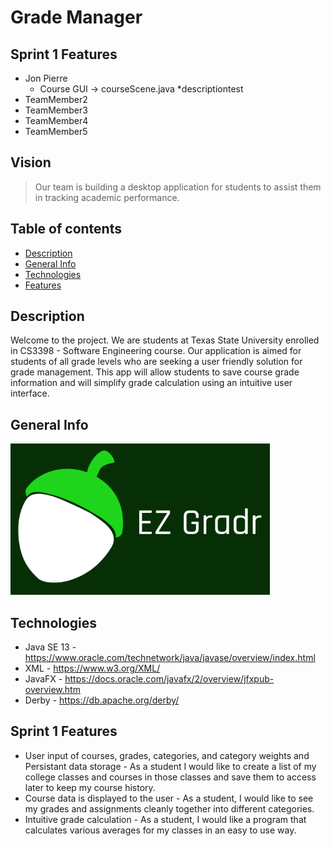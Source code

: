 # Grade Manager

## Sprint 1 Features
* Jon Pierre
  * Course GUI -> courseScene.java
    *descriptiontest
* TeamMember2
* TeamMember3
* TeamMember4
* TeamMember5




## Vision
> Our team is building a desktop application for students to assist them in tracking academic performance.

## Table of contents
* [Description](#description)
* [General Info](#general-info)
* [Technologies](#technologies)
* [Features](#features)

## Description
Welcome to the project. We are students at Texas State University enrolled in CS3398 - Software Engineering course.
Our application is aimed for students of all grade levels who are seeking a user friendly solution for grade management.
This app will allow students to save course grade information and will simplify grade calculation using an intuitive user interface.

## General Info
![Example screenshot](./img/EZ_Gradr.PNG)

## Technologies
* Java SE 13 - https://www.oracle.com/technetwork/java/javase/overview/index.html
* XML - https://www.w3.org/XML/
* JavaFX - https://docs.oracle.com/javafx/2/overview/jfxpub-overview.htm
* Derby - https://db.apache.org/derby/

## Sprint 1 Features
* User input of courses, grades, categories, and category weights and Persistant data storage - As a student I would like to create a list of my college classes and courses in those classes and save them to access later to keep my course history.
* Course data is displayed to the user - As a student, I would like to see my grades and assignments cleanly together into different categories.
* Intuitive grade calculation - As a student, I would like a program that calculates various averages for my classes in an easy to use way.
  
  
